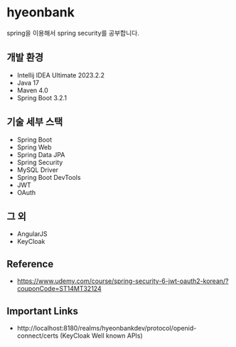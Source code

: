 # hyeonbank
spring을 이용해서 spring security를 공부합니다.

## 개발 환경
* Intellij IDEA Ultimate 2023.2.2
* Java 17
* Maven 4.0
* Spring Boot 3.2.1

## 기술 세부 스택
* Spring Boot
* Spring Web
* Spring Data JPA
* Spring Security
* MySQL Driver
* Spring Boot DevTools
* JWT
* OAuth

## 그 외
* AngularJS
* KeyCloak

## Reference
* https://www.udemy.com/course/spring-security-6-jwt-oauth2-korean/?couponCode=ST14MT32124

## Important Links
* http://localhost:8180/realms/hyeonbankdev/protocol/openid-connect/certs (KeyCloak Well known APIs)
